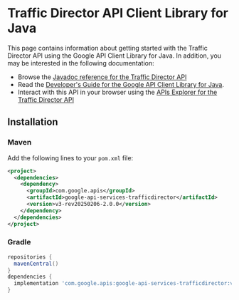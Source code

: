 # Traffic Director API Client Library for Java



This page contains information about getting started with the Traffic Director API
using the Google API Client Library for Java. In addition, you may be interested
in the following documentation:

* Browse the [Javadoc reference for the Traffic Director API][javadoc]
* Read the [Developer's Guide for the Google API Client Library for Java][google-api-client].
* Interact with this API in your browser using the [APIs Explorer for the Traffic Director API][api-explorer]

## Installation

### Maven

Add the following lines to your `pom.xml` file:

```xml
<project>
  <dependencies>
    <dependency>
      <groupId>com.google.apis</groupId>
      <artifactId>google-api-services-trafficdirector</artifactId>
      <version>v3-rev20250206-2.0.0</version>
    </dependency>
  </dependencies>
</project>
```

### Gradle

```gradle
repositories {
  mavenCentral()
}
dependencies {
  implementation 'com.google.apis:google-api-services-trafficdirector:v3-rev20250206-2.0.0'
}
```

[javadoc]: https://googleapis.dev/java/google-api-services-trafficdirector/latest/index.html
[google-api-client]: https://github.com/googleapis/google-api-java-client/
[api-explorer]: https://developers.google.com/apis-explorer/#p/trafficdirector/v1/
